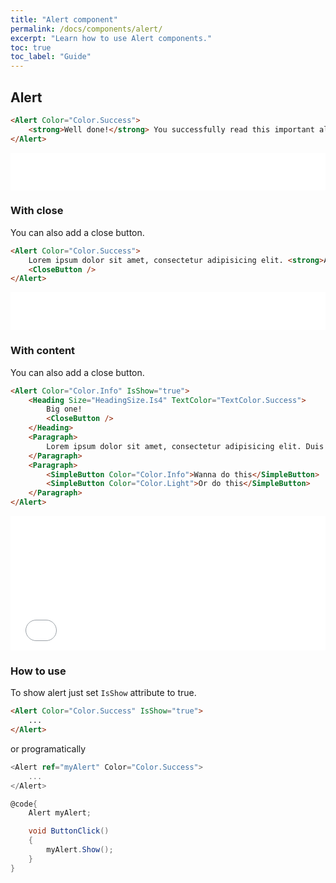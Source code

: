 ```yaml
---
title: "Alert component"
permalink: /docs/components/alert/
excerpt: "Learn how to use Alert components."
toc: true
toc_label: "Guide"
---
```


## Alert

```html
<Alert Color="Color.Success">
    <strong>Well done!</strong> You successfully read this important alert message.
</Alert>
```

<iframe class="frame" src="/examples/elements/alert/" frameborder="0" scrolling="no" style="width:100%;height:60px;"></iframe>

### With close

You can also add a close button.

```html
<Alert Color="Color.Success">
    Lorem ipsum dolor sit amet, consectetur adipisicing elit. <strong>Alert Link.</strong>
    <CloseButton />
</Alert>
```

<iframe class="frame" src="/examples/elements/alert-close/" frameborder="0" scrolling="no" style="width:100%;height:60px;"></iframe>

### With content

You can also add a close button.

```html
<Alert Color="Color.Info" IsShow="true">
    <Heading Size="HeadingSize.Is4" TextColor="TextColor.Success">
        Big one!
        <CloseButton />
    </Heading>
    <Paragraph>
        Lorem ipsum dolor sit amet, consectetur adipisicing elit. Duis mollis, est non commodo luctus, nisi erat porttitor ligula, eget lacinia odio sem nec elit. Cras mattis consectetur purus sit amet fermentum.
    </Paragraph>
    <Paragraph>
        <SimpleButton Color="Color.Info">Wanna do this</SimpleButton>
        <SimpleButton Color="Color.Light">Or do this</SimpleButton>
    </Paragraph>
</Alert>
```

<iframe class="frame" src="/examples/elements/alert-close-big/" frameborder="0" scrolling="no" style="width:100%;height:215px;"></iframe>

### How to use

To show alert just set `IsShow` attribute to true.

```html
<Alert Color="Color.Success" IsShow="true">
    ...
</Alert>
```

or programatically

```cs
<Alert ref="myAlert" Color="Color.Success">
    ...
</Alert>

@code{
    Alert myAlert;

    void ButtonClick()
    {
        myAlert.Show();
    }
}
```